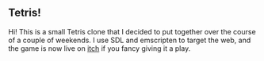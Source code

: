 ## Tetris!

Hi! This is a small Tetris clone that I decided to put together over the course of a couple of weekends. I use SDL and emscripten to target the web, and the game is now live on [itch](https://samhaskell.itch.io/tetris) if you fancy giving it a play.